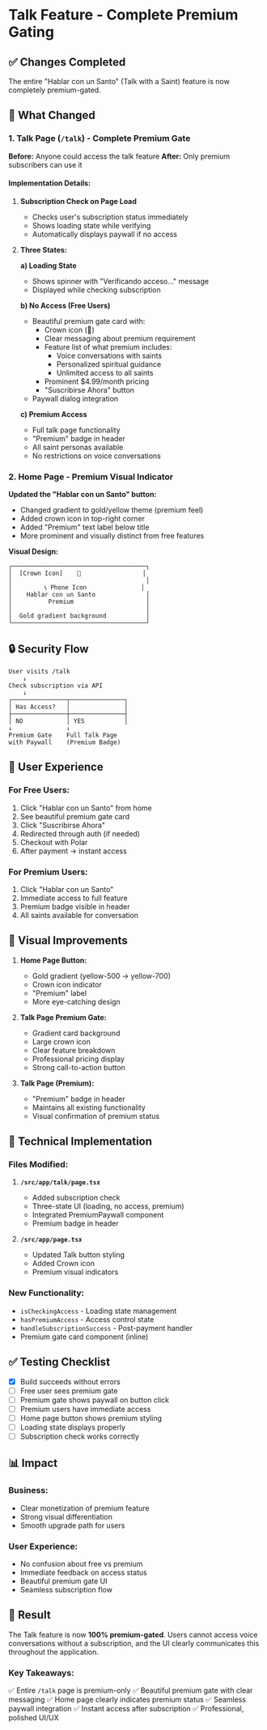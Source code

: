 # Talk Feature - Complete Premium Gating

## ✅ Changes Completed

The entire "Hablar con un Santo" (Talk with a Saint) feature is now completely premium-gated.

## 🎯 What Changed

### 1. Talk Page (`/talk`) - Complete Premium Gate

**Before:** Anyone could access the talk feature
**After:** Only premium subscribers can use it

#### Implementation Details:

1. **Subscription Check on Page Load**
   - Checks user's subscription status immediately
   - Shows loading state while verifying
   - Automatically displays paywall if no access

2. **Three States:**

   **a) Loading State**
   - Shows spinner with "Verificando acceso..." message
   - Displayed while checking subscription

   **b) No Access (Free Users)**
   - Beautiful premium gate card with:
     - Crown icon (👑)
     - Clear messaging about premium requirement
     - Feature list of what premium includes:
       - Voice conversations with saints
       - Personalized spiritual guidance
       - Unlimited access to all saints
     - Prominent $4.99/month pricing
     - "Suscribirse Ahora" button
   - Paywall dialog integration

   **c) Premium Access**
   - Full talk page functionality
   - "Premium" badge in header
   - All saint personas available
   - No restrictions on voice conversations

### 2. Home Page - Premium Visual Indicator

**Updated the "Hablar con un Santo" button:**
- Changed gradient to gold/yellow theme (premium feel)
- Added crown icon in top-right corner
- Added "Premium" text label below title
- More prominent and visually distinct from free features

**Visual Design:**
```
┌─────────────────────────────────────┐
│  [Crown Icon]    👑                 │
│                                     │
│         📞 Phone Icon               │
│    Hablar con un Santo              │
│          Premium                    │
│                                     │
│  Gold gradient background           │
└─────────────────────────────────────┘
```

## 🔒 Security Flow

```
User visits /talk
    ↓
Check subscription via API
    ↓
┌───────────────┬───────────────┐
│ Has Access?   │               │
├───────────────┼───────────────┤
│ NO            │ YES           │
↓               ↓
Premium Gate    Full Talk Page
with Paywall    (Premium Badge)
```

## 📝 User Experience

### For Free Users:
1. Click "Hablar con un Santo" from home
2. See beautiful premium gate card
3. Click "Suscribirse Ahora"
4. Redirected through auth (if needed)
5. Checkout with Polar
6. After payment → instant access

### For Premium Users:
1. Click "Hablar con un Santo"
2. Immediate access to full feature
3. Premium badge visible in header
4. All saints available for conversation

## 🎨 Visual Improvements

1. **Home Page Button:**
   - Gold gradient (yellow-500 → yellow-700)
   - Crown icon indicator
   - "Premium" label
   - More eye-catching design

2. **Talk Page Premium Gate:**
   - Gradient card background
   - Large crown icon
   - Clear feature breakdown
   - Professional pricing display
   - Strong call-to-action button

3. **Talk Page (Premium):**
   - "Premium" badge in header
   - Maintains all existing functionality
   - Visual confirmation of premium status

## 🔧 Technical Implementation

### Files Modified:

1. **`/src/app/talk/page.tsx`**
   - Added subscription check
   - Three-state UI (loading, no access, premium)
   - Integrated PremiumPaywall component
   - Premium badge in header

2. **`/src/app/page.tsx`**
   - Updated Talk button styling
   - Added Crown icon
   - Premium visual indicators

### New Functionality:

- `isCheckingAccess` - Loading state management
- `hasPremiumAccess` - Access control state
- `handleSubscriptionSuccess` - Post-payment handler
- Premium gate card component (inline)

## ✅ Testing Checklist

- [x] Build succeeds without errors
- [ ] Free user sees premium gate
- [ ] Premium gate shows paywall on button click
- [ ] Premium users have immediate access
- [ ] Home page button shows premium styling
- [ ] Loading state displays properly
- [ ] Subscription check works correctly

## 📊 Impact

### Business:
- Clear monetization of premium feature
- Strong visual differentiation
- Smooth upgrade path for users

### User Experience:
- No confusion about free vs premium
- Immediate feedback on access status
- Beautiful premium gate UI
- Seamless subscription flow

## 🎉 Result

The Talk feature is now **100% premium-gated**. Users cannot access voice conversations without a subscription, and the UI clearly communicates this throughout the application.

### Key Takeaways:
✅ Entire `/talk` page is premium-only
✅ Beautiful premium gate with clear messaging
✅ Home page clearly indicates premium status
✅ Seamless paywall integration
✅ Instant access after subscription
✅ Professional, polished UI/UX
